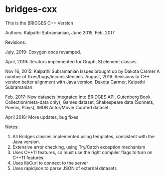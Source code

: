 # bridges-cxx
This is the BRIDGES C++ Version

Authors: Kalpathi Subramanian, June 2015, Feb. 2017

Revisions:

July, 2019: Doxygen docs revamped.

April, 2019: Iterators implemented for Graph, SLelement classes

Nov 16, 2015: Kalpathi Subramanian
	Issues brought up by Dakota Carmer
	A number of fixes/bugs/inconsistencies.
August, 2016. Revisions to C++ version better alignment with Java version, 
 	Dakota Carmer, Kalpathi Subramanian
	
Feb. 2017: New datasets integrated into BRIDGES API, Gutenberg Book
Collection(meta-data only), Games dataset, Shakespeare data 
(Sonnets, Poems, Plays), IMDB Actor/Movie Curated dataset.

April 2018: More updates, bug fixes 


Notes: 

1. All Bridges classes implemented using templates, consistent with the Java version.
2. Extensive error checking, using Try/Catch exception mechanism
3. Uses C++11 features, so must use the right compiler flags to turn on C++11 features
4. Uses libCurl to connect to the server 
5. Uses rapidjson to parse JSON of external datasets
